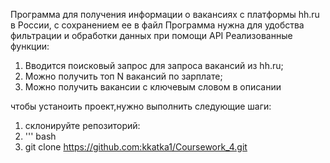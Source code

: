 Программа для получения информации о вакансиях с платформы hh.ru в России, с сохранением ее в файл 
Программа нужна для удобства фильтрации и обработки данных при помощи API
Реализованные функции:
1. Вводится поисковый запрос для запроса вакансий из hh.ru;
2. Можно получить топ N вакансий по зарплате;
3. Можно получить вакансии с ключевым словом в описании

чтобы устаноить проект,нужно выполнить следующие шаги:
1. склонируйте репозиторий:
2. ''' bash
3. git clone https://github.com:kkatka1/Coursework_4.git
